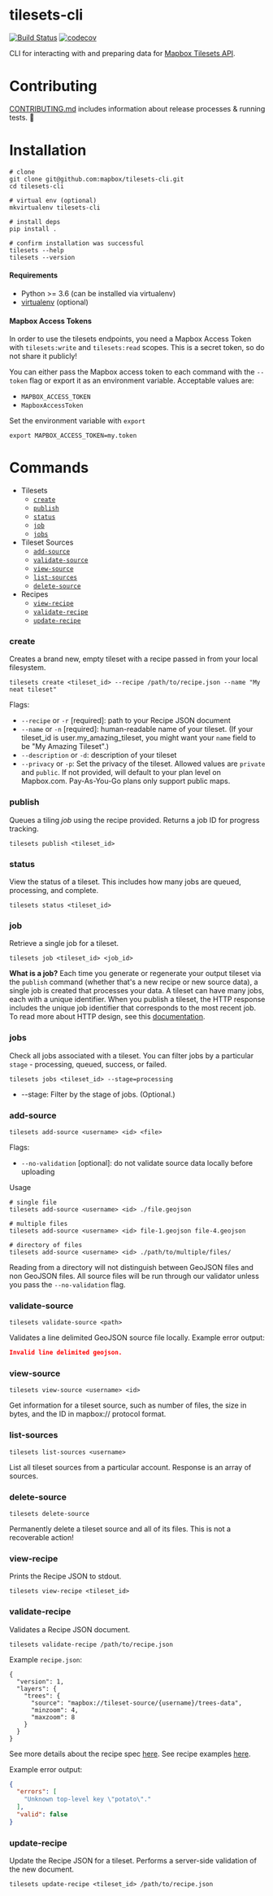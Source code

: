 # tilesets-cli

[![Build Status](https://travis-ci.com/mapbox/tilesets-cli.svg?token=wqR3RcWUEprcQ1ttsgiP&branch=master)](https://travis-ci.com/mapbox/tilesets-cli) [![codecov](https://codecov.io/gh/mapbox/tilesets-cli/branch/master/graph/badge.svg?token=YBTKyc2o3j)](https://codecov.io/gh/mapbox/tilesets-cli)

CLI for interacting with and preparing data for [Mapbox Tilesets API](https://docs.mapbox.com/api/maps/#tilesets).

# Contributing

[CONTRIBUTING.md](/CONTRIBUTING.md) includes information about release processes & running tests. :raised_hands:

# Installation

```shell
# clone
git clone git@github.com:mapbox/tilesets-cli.git
cd tilesets-cli

# virtual env (optional)
mkvirtualenv tilesets-cli

# install deps
pip install .

# confirm installation was successful
tilesets --help
tilesets --version
```

#### Requirements

- Python >= 3.6 (can be installed via virtualenv)
- [virtualenv](https://virtualenv.pypa.io/) (optional)

#### Mapbox Access Tokens

In order to use the tilesets endpoints, you need a Mapbox Access Token with `tilesets:write` and `tilesets:read` scopes. This is a secret token, so do not share it publicly!

You can either pass the Mapbox access token to each command with the `--token` flag or export it as an environment variable. Acceptable values are:

* `MAPBOX_ACCESS_TOKEN`
* `MapboxAccessToken`

Set the environment variable with `export`
```
export MAPBOX_ACCESS_TOKEN=my.token
```

# Commands

* Tilesets
  * [`create`](#create)
  * [`publish`](#publish)
  * [`status`](#status)
  * [`job`](#job)
  * [`jobs`](#jobs)
* Tileset Sources
  * [`add-source`](#add-source)
  * [`validate-source`](#validate-source)
  * [`view-source`](#view-source)
  * [`list-sources`](#list-source)
  * [`delete-source`](#delete-source)
* Recipes
  * [`view-recipe`](#view-recipe)
  * [`validate-recipe`](#validate-recipe)
  * [`update-recipe`](#update-recipe)

### create

Creates a brand new, empty tileset with a recipe passed in from your local filesystem.

```shell
tilesets create <tileset_id> --recipe /path/to/recipe.json --name "My neat tileset"
```

Flags:

* `--recipe` or `-r` [required]: path to your Recipe JSON document
* `--name` or `-n` [required]: human-readable name of your tileset. (If your tileset_id is user.my_amazing_tileset, you might want your `name` field to be "My Amazing Tileset".)
* `--description` or `-d`: description of your tileset
* `--privacy` or `-p`: Set the privacy of the tileset. Allowed values are `private` and `public`. If not provided, will default to your plan level on Mapbox.com. Pay-As-You-Go plans only support public maps.

### publish

Queues a tiling _job_ using the recipe provided. Returns a job ID for progress tracking.

```
tilesets publish <tileset_id>
```

### status

View the status of a tileset. This includes how many jobs are queued, processing, and complete.

```
tilesets status <tileset_id>
```

### job

Retrieve a single job for a tileset.

```shell
tilesets job <tileset_id> <job_id>
```

**What is a job?** Each time you generate or regenerate your output tileset via the `publish` command (whether that's a new recipe or new source data), a single job is created that processes your data. A tileset can have many jobs, each with a unique identifier. When you publish a tileset, the HTTP response includes the unique job identifier that corresponds to the most recent job. To read more about HTTP design, see this [documentation](https://docs.mapbox.com/api/maps/#tilesets).

### jobs

Check all jobs associated with a tileset. You can filter jobs by a particular `stage` - processing, queued, success, or failed.


```shell
tilesets jobs <tileset_id> --stage=processing
```

- --stage: Filter by the stage of jobs. (Optional.)

### add-source

```shell
tilesets add-source <username> <id> <file>
```

Flags:

* `--no-validation` [optional]: do not validate source data locally before uploading

Usage

```shell
# single file
tilesets add-source <username> <id> ./file.geojson

# multiple files
tilesets add-source <username> <id> file-1.geojson file-4.geojson

# directory of files
tilesets add-source <username> <id> ./path/to/multiple/files/
```

Reading from a directory will not distinguish between GeoJSON files and non GeoJSON files. All source files will be run through our validator unless you pass the `--no-validation` flag.

### validate-source

```shell
tilesets validate-source <path>
```

Validates a line delimited GeoJSON source file locally. Example error output:

```JSON
Invalid line delimited geojson.
```

### view-source

```
tilesets view-source <username> <id>
```

Get information for a tileset source, such as number of files, the size in bytes, and the ID in mapbox:// protocol format.

### list-sources

```
tilesets list-sources <username>
```

List all tileset sources from a particular account. Response is an array of sources.

### delete-source

```
tilesets delete-source
```

Permanently delete a tileset source and all of its files. This is not a recoverable action!

### view-recipe

Prints the Recipe JSON to stdout.

```shell
tilesets view-recipe <tileset_id>
```

### validate-recipe

Validates a Recipe JSON document.

```shell
tilesets validate-recipe /path/to/recipe.json
```

Example `recipe.json`:
```
{
  "version": 1,
  "layers": {
    "trees": {
      "source": "mapbox://tileset-source/{username}/trees-data",
      "minzoom": 4,
      "maxzoom": 8
    }
  }
}
```
See more details about the recipe spec [here](https://docs.mapbox.com/help/troubleshooting/tileset-recipe-reference).
See recipe examples [here](https://docs.mapbox.com/help/troubleshooting/tileset-recipe-examples).

Example error output:

```JSON
{
  "errors": [
    "Unknown top-level key \"potato\"."
  ],
  "valid": false
}
```

### update-recipe

Update the Recipe JSON for a tileset. Performs a server-side validation of the new document.

```shell
tilesets update-recipe <tileset_id> /path/to/recipe.json
```
